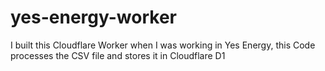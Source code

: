 # yes-energy-worker
I built this Cloudflare Worker when I was working in Yes Energy, this Code processes the CSV file and stores it in Cloudflare D1
